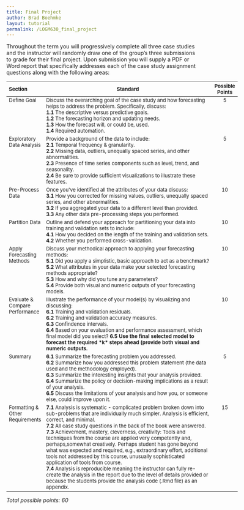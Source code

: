 ```yaml
---
title: Final Project
author: Brad Boehmke
layout: tutorial
permalink: /LOGM630_final_project
---
```


Throughout the term you will progressively complete all three case studies and the instructor will randomly draw one of the group’s three submissions to grade for their final project.  Upon submission you will supply a PDF or Word report that specifically addresses each of the case study assignment questions along with the following areas:

<div id="final-project-rubric" class="section level1" style="width: 120%;">
<table style="font-size:13px;">
<col width="15%">
<col width="77%">
<col width="8%">
<thead>
<tr class="header">
<th align="left">Section</th>
<th align="center">Standard</th>
<th align="center">Possible Points</th>
</tr>
</thead>
<tbody>
<tr class="odd">
<td align="left" valign="top">Define Goal </td>
<td align="left" valign="top">
  Discuss the overarching goal of the case study and how forecasting helps to address the problem. Specifically, discuss:<br>
  <b>1.1</b> The descriptive versus predictive goals. <br> 
  <b>1.2</b> The forecasting horizon and updating needs. <br> 
  <b>1.3</b> How the forecast will, or could be, used. <br> 
  <b>1.4</b> Required automation. 
</td>
<td align="center" valign="top"> 5 </td>
</tr>
<tr class="even">
<td align="left" valign="top">Exploratory Data Analysis </td>
<td align="left" valign="top"> 
  Provide a background of the data to include:<br>
  <b>2.1</b> Temporal frequency & granularity. <br> 
  <b>2.2</b> Missing data, outliers, unequally spaced series, and other abnormalities. <br> 
  <b>2.3</b> Presence of time series components such as level, trend, and seasonality. <br>
  <b>2.4</b> Be sure to provide sufficient visualizations to illustrate these features.
</td>
<td align="center" valign="top"> 5 </td>
</tr>
<tr class="odd">
<td align="left" valign="top">Pre-Process Data </td>
<td align="left" valign="top"> 
  Once you've identified all the attributes of your data discuss:<br>
  <b>3.1</b> How you corrected for missing values, outliers, unequally spaced series, and other abnormalities. <br> 
  <b>3.2</b> If you aggregated your data to a different level than provided. <br> 
  <b>3.3</b> Any other data pre-processing steps you performed.
</td>
<td align="center" valign="top"> 10 </td>
</tr>
<tr class="even">
<td align="left" valign="top">Partition Data </td>
<td align="left" valign="top"> 
  Outline and defend your approach for partitioning your data into training and validation sets to include: <br>
  <b>4.1</b> How you decided on the length of the training and validation sets. <br>
  <b>4.2</b> Whether you performed cross-validation.
</td>
<td align="center" valign="top"> 10 </td>
</tr>
<tr class="odd">
<td align="left" valign="top">Apply Forecasting Methods </td>
<td align="left" valign="top"> 
  Discuss your methodical approach to applying your forecasting methods: <br>
  <b>5.1</b> Did you apply a simplistic, basic approach to act as a benchmark? <br>
  <b>5.2</b> What attributes in your data make your selected forecasting methods appropriate? <br>
  <b>5.3</b> How and why did you tune any parameters? <br>
  <b>5.4</b> Provide both visual and numeric outputs of your forecasting models.
</td>
<td align="center" valign="top"> 10 </td>
</tr>
<tr class="even">
<td align="left" valign="top">Evaluate & Compare Performance </td>
<td align="left" valign="top">
  Illustrate the performance of your model(s) by visualizing and discussing: <br>
  <b>6.1</b> Training and validation residuals. <br>
  <b>6.2</b> Training and validation accuracy measures. <br>
  <b>6.3</b> Confindence intervals. <br>
  <b>6.4</b> Based on your evaluation and performance assessment, which final model did you select? <b>
  <b>6.5</b> Use the final selected model to forecast the required *k* steps ahead (provide both visual and numeric outputs.
</td>
<td align="center" valign="top"> 10 </td>
</tr>
<tr class="odd">
<td align="left" valign="top">Summary </td>
<td align="left" valign="top">
  <b>6.1</b> Summarize the forecasting problem you addressed. <br>
  <b>6.2</b> Summarize how you addressed this problem statement (the data used and the methodology employed). <br>
  <b>6.3</b> Summarize the interesting insights that your analysis provided. <br>
  <b>6.4</b> Summarize the policy or decision-making implications as a result of your analysis. <br>
  <b>6.5</b> Discuss the limitations of your analysis and how you, or someone else, could improve upon it.
</td>
<td align="center" valign="top"> 5 </td>
</tr>
<tr class="even">
<td align="left" valign="top">Formatting & Other Requirements </td>
<td align="left" valign="top"> 
  <b>7.1</b> Analysis is systematic - complicated problem broken down into sub-problems that are individually much simpler. Analysis is efficient, correct, and minimal. <br>
  <b>7.2</b> All case study questions in the back of the book were answered. <br>
  <b>7.3</b> Achievement, mastery, cleverness, creativity:  Tools and techniques from the course are applied very competently and, perhaps,somewhat creatively. Perhaps student has gone beyond what was expected and required, e.g., extraordinary effort, additional tools not addressed by this course, unusually sophisticated application of tools from course. <br>
  <b>7.4</b> Analysis is reproducible meaning the instructor can fully re-create the analysis in the report due to the level of details provided or because the students provide the analysis code (.Rmd file) as an appendix.
</td>
<td align="center" valign="top"> 15 </td>
</tr>
</tbody>
</table>
<p><em>Total possible points: 60</em></p>
</div>
